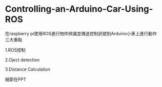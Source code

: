 # Controlling-an-Arduino-Car-Using-ROS

在raspberry pi使用ROS進行物件辨識並傳送控制訊號到Arduino小車上進行動作
三大重點

1.ROS控制

2.Oject detection

3.Distance Calculation

細節在PPT
